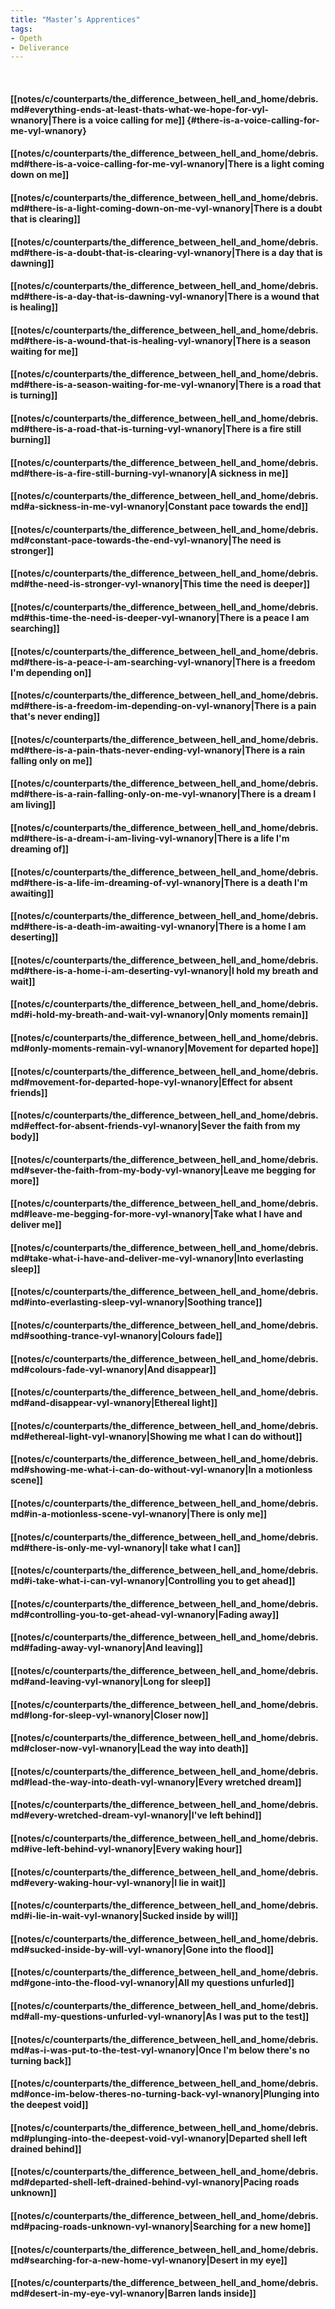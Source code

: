 ```yaml
---
title: "Master’s Apprentices"
tags:
- Opeth
- Deliverance
---
```

&nbsp;
#### [[notes/c/counterparts/the_difference_between_hell_and_home/debris.md#everything-ends-at-least-thats-what-we-hope-for-vyl-wnanory|There is a voice calling for me]] {#there-is-a-voice-calling-for-me-vyl-wnanory}
#### [[notes/c/counterparts/the_difference_between_hell_and_home/debris.md#there-is-a-voice-calling-for-me-vyl-wnanory|There is a light coming down on me]]
#### [[notes/c/counterparts/the_difference_between_hell_and_home/debris.md#there-is-a-light-coming-down-on-me-vyl-wnanory|There is a doubt that is clearing]]
#### [[notes/c/counterparts/the_difference_between_hell_and_home/debris.md#there-is-a-doubt-that-is-clearing-vyl-wnanory|There is a day that is dawning]]
#### [[notes/c/counterparts/the_difference_between_hell_and_home/debris.md#there-is-a-day-that-is-dawning-vyl-wnanory|There is a wound that is healing]]
#### [[notes/c/counterparts/the_difference_between_hell_and_home/debris.md#there-is-a-wound-that-is-healing-vyl-wnanory|There is a season waiting for me]]
#### [[notes/c/counterparts/the_difference_between_hell_and_home/debris.md#there-is-a-season-waiting-for-me-vyl-wnanory|There is a road that is turning]]
#### [[notes/c/counterparts/the_difference_between_hell_and_home/debris.md#there-is-a-road-that-is-turning-vyl-wnanory|There is a fire still burning]]
#### [[notes/c/counterparts/the_difference_between_hell_and_home/debris.md#there-is-a-fire-still-burning-vyl-wnanory|A sickness in me]]
#### [[notes/c/counterparts/the_difference_between_hell_and_home/debris.md#a-sickness-in-me-vyl-wnanory|Constant pace towards the end]]
#### [[notes/c/counterparts/the_difference_between_hell_and_home/debris.md#constant-pace-towards-the-end-vyl-wnanory|The need is stronger]]
#### [[notes/c/counterparts/the_difference_between_hell_and_home/debris.md#the-need-is-stronger-vyl-wnanory|This time the need is deeper]]
#### [[notes/c/counterparts/the_difference_between_hell_and_home/debris.md#this-time-the-need-is-deeper-vyl-wnanory|There is a peace I am searching]]
#### [[notes/c/counterparts/the_difference_between_hell_and_home/debris.md#there-is-a-peace-i-am-searching-vyl-wnanory|There is a freedom I'm depending on]]
#### [[notes/c/counterparts/the_difference_between_hell_and_home/debris.md#there-is-a-freedom-im-depending-on-vyl-wnanory|There is a pain that's never ending]]
#### [[notes/c/counterparts/the_difference_between_hell_and_home/debris.md#there-is-a-pain-thats-never-ending-vyl-wnanory|There is a rain falling only on me]]
#### [[notes/c/counterparts/the_difference_between_hell_and_home/debris.md#there-is-a-rain-falling-only-on-me-vyl-wnanory|There is a dream I am living]]
#### [[notes/c/counterparts/the_difference_between_hell_and_home/debris.md#there-is-a-dream-i-am-living-vyl-wnanory|There is a life I'm dreaming of]]
#### [[notes/c/counterparts/the_difference_between_hell_and_home/debris.md#there-is-a-life-im-dreaming-of-vyl-wnanory|There is a death I'm awaiting]]
#### [[notes/c/counterparts/the_difference_between_hell_and_home/debris.md#there-is-a-death-im-awaiting-vyl-wnanory|There is a home I am deserting]]
#### [[notes/c/counterparts/the_difference_between_hell_and_home/debris.md#there-is-a-home-i-am-deserting-vyl-wnanory|I hold my breath and wait]]
#### [[notes/c/counterparts/the_difference_between_hell_and_home/debris.md#i-hold-my-breath-and-wait-vyl-wnanory|Only moments remain]]
#### [[notes/c/counterparts/the_difference_between_hell_and_home/debris.md#only-moments-remain-vyl-wnanory|Movement for departed hope]]
#### [[notes/c/counterparts/the_difference_between_hell_and_home/debris.md#movement-for-departed-hope-vyl-wnanory|Effect for absent friends]]
#### [[notes/c/counterparts/the_difference_between_hell_and_home/debris.md#effect-for-absent-friends-vyl-wnanory|Sever the faith from my body]]
#### [[notes/c/counterparts/the_difference_between_hell_and_home/debris.md#sever-the-faith-from-my-body-vyl-wnanory|Leave me begging for more]]
#### [[notes/c/counterparts/the_difference_between_hell_and_home/debris.md#leave-me-begging-for-more-vyl-wnanory|Take what I have and deliver me]]
#### [[notes/c/counterparts/the_difference_between_hell_and_home/debris.md#take-what-i-have-and-deliver-me-vyl-wnanory|Into everlasting sleep]]
#### [[notes/c/counterparts/the_difference_between_hell_and_home/debris.md#into-everlasting-sleep-vyl-wnanory|Soothing trance]]
#### [[notes/c/counterparts/the_difference_between_hell_and_home/debris.md#soothing-trance-vyl-wnanory|Colours fade]]
#### [[notes/c/counterparts/the_difference_between_hell_and_home/debris.md#colours-fade-vyl-wnanory|And disappear]]
#### [[notes/c/counterparts/the_difference_between_hell_and_home/debris.md#and-disappear-vyl-wnanory|Ethereal light]]
#### [[notes/c/counterparts/the_difference_between_hell_and_home/debris.md#ethereal-light-vyl-wnanory|Showing me what I can do without]]
#### [[notes/c/counterparts/the_difference_between_hell_and_home/debris.md#showing-me-what-i-can-do-without-vyl-wnanory|In a motionless scene]]
#### [[notes/c/counterparts/the_difference_between_hell_and_home/debris.md#in-a-motionless-scene-vyl-wnanory|There is only me]]
#### [[notes/c/counterparts/the_difference_between_hell_and_home/debris.md#there-is-only-me-vyl-wnanory|I take what I can]]
#### [[notes/c/counterparts/the_difference_between_hell_and_home/debris.md#i-take-what-i-can-vyl-wnanory|Controlling you to get ahead]]
#### [[notes/c/counterparts/the_difference_between_hell_and_home/debris.md#controlling-you-to-get-ahead-vyl-wnanory|Fading away]]
#### [[notes/c/counterparts/the_difference_between_hell_and_home/debris.md#fading-away-vyl-wnanory|And leaving]]
#### [[notes/c/counterparts/the_difference_between_hell_and_home/debris.md#and-leaving-vyl-wnanory|Long for sleep]]
#### [[notes/c/counterparts/the_difference_between_hell_and_home/debris.md#long-for-sleep-vyl-wnanory|Closer now]]
#### [[notes/c/counterparts/the_difference_between_hell_and_home/debris.md#closer-now-vyl-wnanory|Lead the way into death]]
#### [[notes/c/counterparts/the_difference_between_hell_and_home/debris.md#lead-the-way-into-death-vyl-wnanory|Every wretched dream]]
#### [[notes/c/counterparts/the_difference_between_hell_and_home/debris.md#every-wretched-dream-vyl-wnanory|I've left behind]]
#### [[notes/c/counterparts/the_difference_between_hell_and_home/debris.md#ive-left-behind-vyl-wnanory|Every waking hour]]
#### [[notes/c/counterparts/the_difference_between_hell_and_home/debris.md#every-waking-hour-vyl-wnanory|I lie in wait]]
#### [[notes/c/counterparts/the_difference_between_hell_and_home/debris.md#i-lie-in-wait-vyl-wnanory|Sucked inside by will]]
#### [[notes/c/counterparts/the_difference_between_hell_and_home/debris.md#sucked-inside-by-will-vyl-wnanory|Gone into the flood]]
#### [[notes/c/counterparts/the_difference_between_hell_and_home/debris.md#gone-into-the-flood-vyl-wnanory|All my questions unfurled]]
#### [[notes/c/counterparts/the_difference_between_hell_and_home/debris.md#all-my-questions-unfurled-vyl-wnanory|As I was put to the test]]
#### [[notes/c/counterparts/the_difference_between_hell_and_home/debris.md#as-i-was-put-to-the-test-vyl-wnanory|Once I'm below there's no turning back]]
#### [[notes/c/counterparts/the_difference_between_hell_and_home/debris.md#once-im-below-theres-no-turning-back-vyl-wnanory|Plunging into the deepest void]]
#### [[notes/c/counterparts/the_difference_between_hell_and_home/debris.md#plunging-into-the-deepest-void-vyl-wnanory|Departed shell left drained behind]]
#### [[notes/c/counterparts/the_difference_between_hell_and_home/debris.md#departed-shell-left-drained-behind-vyl-wnanory|Pacing roads unknown]]
#### [[notes/c/counterparts/the_difference_between_hell_and_home/debris.md#pacing-roads-unknown-vyl-wnanory|Searching for a new home]]
#### [[notes/c/counterparts/the_difference_between_hell_and_home/debris.md#searching-for-a-new-home-vyl-wnanory|Desert in my eye]]
#### [[notes/c/counterparts/the_difference_between_hell_and_home/debris.md#desert-in-my-eye-vyl-wnanory|Barren lands inside]]
